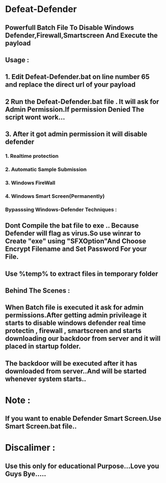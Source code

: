 # Defeat-Defender
## Powerfull Batch File To Disable Windows Defender,Firewall,Smartscreen And Execute the payload 
## Usage :
## 1. Edit Defeat-Defender.bat on line number 65 and replace the direct url of your payload
## 2 Run the Defeat-Defender.bat file . It will ask for Admin Permission.If permission Denied The script wont work...
## 3. After it got admin permission it will disable defender 
### 1. Realtime protection
### 2. Automatic Sample Submission
### 3. Windows FireWall
### 4. Windows Smart Screen(Permanently)
### Bypasssing Windows-Defender Techniques :
## Dont Compile the bat file to exe .. Because Defender will flag as virus.So  use winrar to Create "exe" using "SFXOption"And Choose Encrypt Filename and Set Password For your File.
## Use %temp% to extract files in temporary folder
## Behind The Scenes :
## When Batch file is executed it ask for admin permissions.After getting admin privileage it starts to disable windows defender real time protectin , firewall , smartscreen and starts downloading our backdoor from server and it will placed in startup folder.
## The backdoor will be executed after it has downloaded from server..And will be started whenever system starts..
# Note :
## If you want to enable Defender Smart Screen.Use Smart Screen.bat file..
# Discalimer :
## Use this only for educational Purpose...Love you Guys Bye.....
